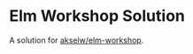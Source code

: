 # Elm Workshop Solution

A solution for [akselw/elm-workshop](https://github.com/akselw/elm-workshop).
